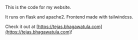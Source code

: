 This is the code for my website.

It runs on flask and apache2. Frontend made with tailwindcss.

Check it out at [https://tejas.bhagawatula.com](https://tejas.bhagawatula.com)!
